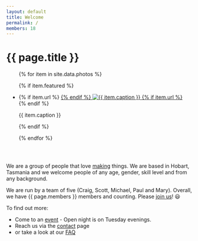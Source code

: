```yaml
---
layout: default
title: Welcome
permalink: /
members: 18
---
```


# {{ page.title }}

<div class="pull-right" style="max-width:600px; padding-bottom:30px; margin-left:10px; margin-right:10px;">
<ul class="rslides">

{% for item in site.data.photos %}

  {% if item.featured %}
  <li>
  {% if item.url %}
  <a href="{{ item.url }}">
  {% endif %}
  <img src="{{ item.img }}" alt="{{ item.caption }}">
  {% if item.url %}
  </a>
  {% endif %}
  <p class="caption">{{ item.caption }}</p>
  </li>
  {% endif %}

{% endfor %}

</ul>
</div>

We are a group of people that love [making](https://en.wikipedia.org/wiki/Maker_culture) things. We are based in Hobart, Tasmania and we welcome people of any age, gender, skill level and from any background.

We are run by a team of five (Craig, Scott, Michael, Paul and Mary). Overall, we have {{ page.members }} members and counting. Please [join us](https://hobartmakers.tidyhq.com/public/memberships/new)! :smiley:

To find out more:

* Come to an [event](/events) - Open night is on Tuesday evenings.
* Reach us via the [contact](/contact) page
* or take a look at our [FAQ](/faq)

